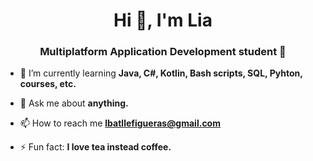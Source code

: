 <h1 align="center">Hi 👋, I'm Lia</h1>
<h3 align="center">Multiplatform Application Development student </h3>

- 🌱 I’m currently learning **Java, C#, Kotlin, Bash scripts, SQL, Pyhton, courses, etc.**

- 💬 Ask me about **anything.**

- 📫 How to reach me **lbatllefigueras@gmail.com**

- ⚡ Fun fact: **I love tea instead coffee.**
